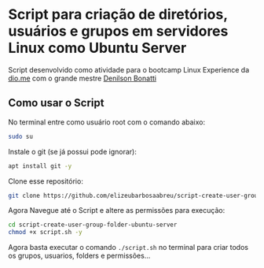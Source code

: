 # Script para criação de diretórios, usuários e grupos em servidores Linux como Ubuntu Server

Script desenvolvido como atividade para o bootcamp Linux Experience da [dio.me](dio.me) com o grande mestre [Denilson Bonatti](https://github.com/denilsonbonatti)

## Como usar o Script

No terminal entre como usuário root com o comando abaixo:

```bash
sudo su
```
Instale o git (se já possui pode ignorar):

```bash
apt install git -y
```
Clone esse repositório:

```bash
git clone https://github.com/elizeubarbosaabreu/script-create-user-group-folder-ubuntu-server.git
```

Agora Navegue até o Script e altere as permissões para execução:

```bash
cd script-create-user-group-folder-ubuntu-server
chmod +x script.sh -y
```

Agora basta executar o comando ```./script.sh``` no terminal para criar todos os grupos, usuarios, folders e permissões...
